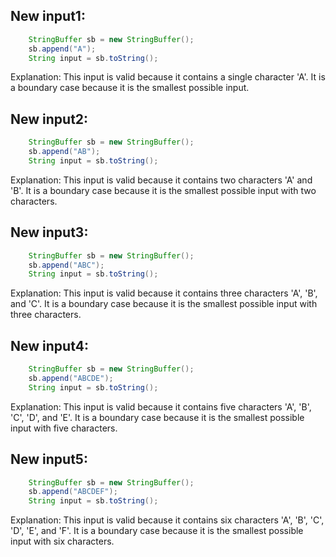 ## New input1:
```java
    StringBuffer sb = new StringBuffer();
    sb.append("A");
    String input = sb.toString();
```
Explanation: This input is valid because it contains a single character 'A'. It is a boundary case because it is the smallest possible input.

## New input2:
```java
    StringBuffer sb = new StringBuffer();
    sb.append("AB");
    String input = sb.toString();
```
Explanation: This input is valid because it contains two characters 'A' and 'B'. It is a boundary case because it is the smallest possible input with two characters.

## New input3:
```java
    StringBuffer sb = new StringBuffer();
    sb.append("ABC");
    String input = sb.toString();
```
Explanation: This input is valid because it contains three characters 'A', 'B', and 'C'. It is a boundary case because it is the smallest possible input with three characters.

## New input4:
```java
    StringBuffer sb = new StringBuffer();
    sb.append("ABCDE");
    String input = sb.toString();
```
Explanation: This input is valid because it contains five characters 'A', 'B', 'C', 'D', and 'E'. It is a boundary case because it is the smallest possible input with five characters.

## New input5:
```java
    StringBuffer sb = new StringBuffer();
    sb.append("ABCDEF");
    String input = sb.toString();
```
Explanation: This input is valid because it contains six characters 'A', 'B', 'C', 'D', 'E', and 'F'. It is a boundary case because it is the smallest possible input with six characters.
